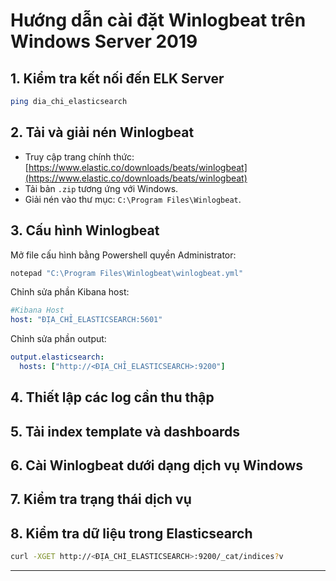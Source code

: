 # Hướng dẫn cài đặt Winlogbeat trên Windows Server 2019
## 1. Kiểm tra kết nối đến ELK Server
```bash
ping dia_chi_elasticsearch
```
## 2. Tải và giải nén Winlogbeat

- Truy cập trang chính thức: [https://www.elastic.co/downloads/beats/winlogbeat](https://www.elastic.co/downloads/beats/winlogbeat)
- Tải bản `.zip` tương ứng với Windows.
- Giải nén vào thư mục: `C:\Program Files\Winlogbeat`.

## 3. Cấu hình Winlogbeat

Mở file cấu hình bằng Powershell quyền Administrator:

```powershell
notepad "C:\Program Files\Winlogbeat\winlogbeat.yml"
```
Chỉnh sửa phần Kibana host:

```yaml
#Kibana Host
host: "ĐỊA_CHỈ_ELASTICSEARCH:5601"
```
Chỉnh sửa phần output:

```yaml
output.elasticsearch:
  hosts: ["http://<ĐỊA_CHỈ_ELASTICSEARCH>:9200"]
```

## 4. Thiết lập các log cần thu thập

## 5. Tải index template và dashboards

## 6. Cài Winlogbeat dưới dạng dịch vụ Windows

## 7. Kiểm tra trạng thái dịch vụ

## 8. Kiểm tra dữ liệu trong Elasticsearch

```bash
curl -XGET http://<ĐỊA_CHỈ_ELASTICSEARCH>:9200/_cat/indices?v
```

---